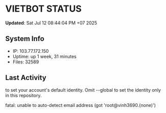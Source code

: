 # VIETBOT STATUS
**Updated**: Sat Jul 12 08:44:04 PM +07 2025

## System Info
- IP: 103.77.172.150
- Uptime: up 1 week, 31 minutes
- Files: 32589

## Last Activity

to set your account's default identity.
Omit --global to set the identity only in this repository.

fatal: unable to auto-detect email address (got 'root@vinh3690.(none)')
